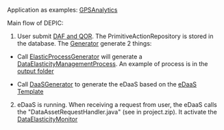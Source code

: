 Application as examples: [GPSAnalytics](https://github.com/tuwiendsg/EPICS/tree/master/depic/examples/GPSAnalytics)

Main flow of DEPIC:

1. User submit [DAF and QOR](https://github.com/tuwiendsg/EPICS/tree/master/depic/examples/experiment1/case1/inputs). The PrimitiveActionRepository is stored in the database. The [Generator](https://github.com/tuwiendsg/EPICS/blob/master/depic/depic-tooling/src/main/java/at/ac/tuwien/dsg/depic/depictool/generator/Generator.java) generate 2 things:

- Call [ElasticProcessGenerator](https://github.com/tuwiendsg/EPICS/tree/master/depic/depic-elastic-process-generator/src/main/java/at/ac/tuwien/dsg/depic/elastic/process/generator) 
will generate a [DataElasticityManagementProcess](https://github.com/tuwiendsg/EPICS/blob/master/depic/depic-common/src/main/java/at/ac/tuwien/dsg/depic/common/entity/eda/elasticprocess/DataElasticityManagementProcess.java).
An example of process is in the [output folder](https://github.com/tuwiendsg/EPICS/tree/master/depic/examples/experiment1/case1/output)

- Call [DaaSGenerator](https://github.com/tuwiendsg/EPICS/blob/master/depic/depic-tooling/src/main/java/at/ac/tuwien/dsg/depic/depictool/generator/DaaSGenerator.java) to generate the eDaaS based on the [eDaaS Template](https://github.com/tuwiendsg/EPICS/tree/master/depic/depic-tooling/src/main/resources)

2. eDaaS is running. When receiving a request from user, the eDaaS calls the "DataAssetRequestHandler.java" (see in project.zip). It activate the [DataElasticityMonitor](https://github.com/tuwiendsg/EPICS/blob/aa2521dfc706861752b11cf48ee3563e63452a9b/depic/orchestrator/src/main/java/at/ac/tuwien/dsg/orchestrator/dataelasticitycontroller/DataElasticityMonitor.java)

 

